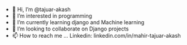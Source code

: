 - 👋 Hi, I’m @tajuar-akash
- 👀 I’m interested in programming
- 🌱 I’m currently learning django and Machine learning
- 💞️ I’m looking to collaborate on Django projects
- 📫 How to reach me ...
  Linkedin: linkedin.com/in/mahir-tajuar-akash
<!---
tajuar-akash-hub/tajuar-akash-hub is a ✨ special ✨ repository because its `README.md` (this file) appears on your GitHub profile.
You can click the Preview link to take a look at your changes.
--->
